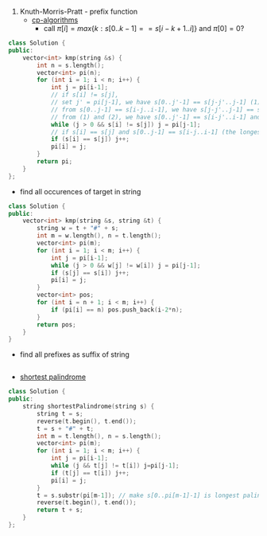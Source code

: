 1. Knuth-Morris-Pratt - prefix function
	- [cp-algorithms](https://cp-algorithms.com/string/prefix-function.html)
		- call $\pi[i] = max\{k: s[0..k-1] == s[i-k+1..i]\}$ and $\pi[0]=0?$
```cpp
class Solution {
public:
    vector<int> kmp(string &s) {
        int n = s.length();
        vector<int> pi(n);
        for (int i = 1; i < n; i++) {
            int j = pi[i-1];
            // if s[i] != s[j],
            // set j' = pi[j-1], we have s[0..j'-1] == s[j-j'..j-1] (1)
            // from s[0..j-1] == s[i-j..i-1], we have s[j-j'..j-1] == s[i-j'..i-1] (2)
            // from (1) and (2), we have s[0..j'-1] == s[i-j'..i-1] and continue to compare s[j'] with s[i]
            while (j > 0 && s[i] != s[j]) j = pi[j-1];
            // if s[i] == s[j] and s[0..j-1] == s[i-j..i-1] (the longest prefix of s[0..i-1]), so s[0..j] is the longest prefix of s[0..i]
            if (s[i] == s[j]) j++;
            pi[i] = j;
        }
        return pi;
    }
};
```

- find all occurences of target in string
```cpp
class Solution {
public:
	vector<int> kmp(string &s, string &t) {
		string w = t + "#" + s;
		int m = w.length(), n = t.length();
		vector<int> pi(m);
		for (int i = 1; i < m; i++) {
			int j = pi[i-1];
			while (j > 0 && w[j] != w[i]) j = pi[j-1];
			if (s[j] == s[i]) j++;
			pi[i] = j;
		}
		vector<int> pos;
		for (int i = n + 1; i < m; i++) {
			if (pi[i] == n) pos.push_back(i-2*n);
		}
		return pos;
	}
}
```
- find all prefixes as suffix of string
```cpp
```

- [shortest palindrome](https://leetcode.com/problems/shortest-palindrome/description/)
```cpp
class Solution {
public:
    string shortestPalindrome(string s) {
        string t = s;
        reverse(t.begin(), t.end());
        t = s + "#" + t;
        int m = t.length(), n = s.length();
        vector<int> pi(m);
        for (int i = 1; i < m; i++) {
            int j = pi[i-1];
            while (j && t[j] != t[i]) j=pi[j-1];
            if (t[j] == t[i]) j++;
            pi[i] = j;
        }
        t = s.substr(pi[m-1]); // make s[0..pi[m-1]-1] is longest palindrome prefix
        reverse(t.begin(), t.end());
        return t + s;
    }
};
```